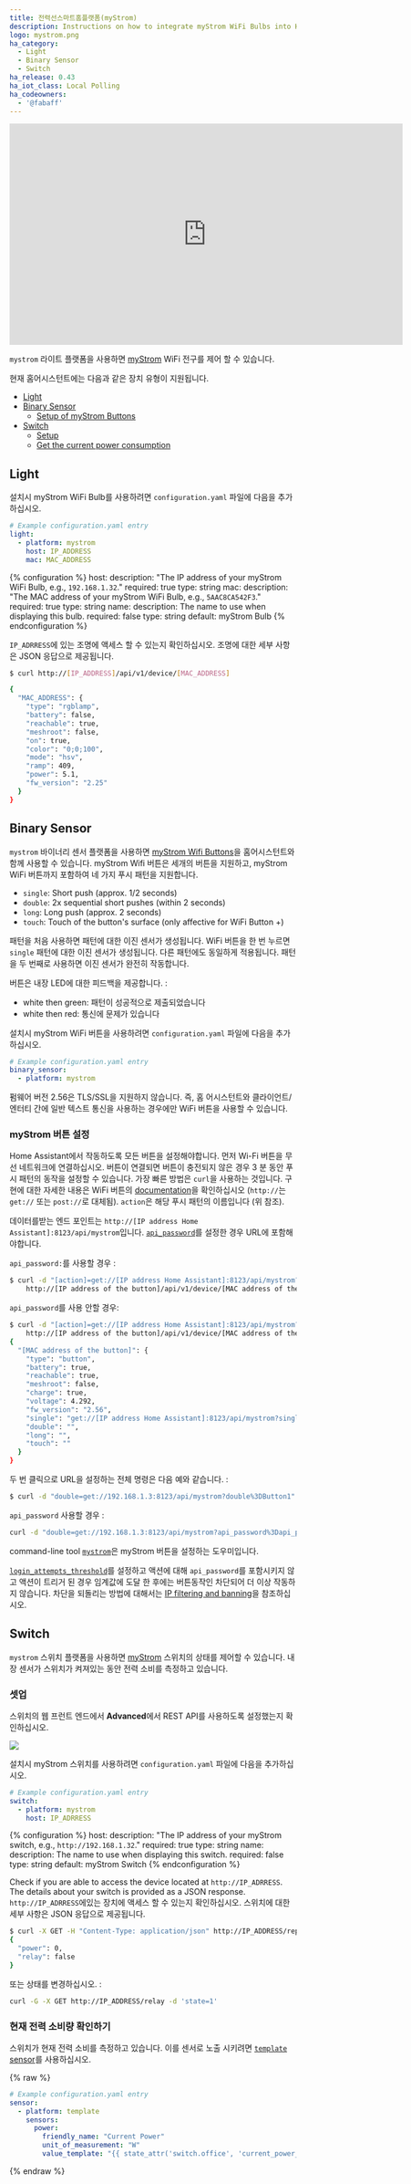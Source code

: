 ```yaml
---
title: 전력선스마트홈플랫폼(myStrom)
description: Instructions on how to integrate myStrom WiFi Bulbs into Home Assistant.
logo: mystrom.png
ha_category:
  - Light
  - Binary Sensor
  - Switch
ha_release: 0.43
ha_iot_class: Local Polling
ha_codeowners:
  - '@fabaff'
---
```


<div class='videoWrapper'>
<iframe width="690" height="388" src="https://www.youtube.com/embed/M-Wr8bX12WM" frameborder="0" allow="accelerometer; autoplay; encrypted-media; gyroscope; picture-in-picture" allowfullscreen></iframe>
</div>

`mystrom` 라이트 플랫폼을 사용하면 [myStrom](https://mystrom.ch/en/) WiFi 전구를 제어 할 수 있습니다.

현재 홈어시스턴트에는 다음과 같은 장치 유형이 지원됩니다.

- [Light](#light)
- [Binary Sensor](#binary-sensor)
  - [Setup of myStrom Buttons](#setup-of-mystrom-buttons)
- [Switch](#switch)
  - [Setup](#setup)
  - [Get the current power consumption](#get-the-current-power-consumption)

## Light

설치시 myStrom WiFi Bulb를 사용하려면 `configuration.yaml` 파일에 다음을 추가하십시오.

```yaml
# Example configuration.yaml entry
light:
  - platform: mystrom
    host: IP_ADDRESS
    mac: MAC_ADDRESS
```

{% configuration %}
host:
  description: "The IP address of your myStrom WiFi Bulb, e.g., `192.168.1.32`."
  required: true
  type: string
mac:
  description: "The MAC address of your myStrom WiFi Bulb, e.g., `5AAC8CA542F3`."
  required: true
  type: string
name:
  description: The name to use when displaying this bulb.
  required: false
  type: string
  default: myStrom Bulb
{% endconfiguration %}

`IP_ADRRESS`에 있는 조명에 액세스 할 수 있는지 확인하십시오. 조명에 대한 세부 사항은 JSON 응답으로 제공됩니다.

```bash
$ curl http://[IP_ADDRESS]/api/v1/device/[MAC_ADDRESS]

{
  "MAC_ADDRESS": {
    "type": "rgblamp",
    "battery": false,
    "reachable": true,
    "meshroot": false,
    "on": true,
    "color": "0;0;100",
    "mode": "hsv",
    "ramp": 409,
    "power": 5.1,
    "fw_version": "2.25"
  }
}
```

## Binary Sensor

`mystrom` 바이너리 센서 플랫폼을 사용하면 [myStrom Wifi Buttons](https://mystrom.ch/wifi-button/)을 홈어시스턴트와 함께 사용할 수 있습니다. myStrom Wifi 버튼은 세개의 버튼을 지원하고, myStrom WiFi 버튼까지 포함하여 네 가지 푸시 패턴을 지원합니다.

- `single`: Short push (approx. 1/2 seconds)
- `double`: 2x sequential short pushes (within 2 seconds)
- `long`: Long push (approx. 2 seconds)
- `touch`: Touch of the button's surface (only affective for WiFi Button +)

패턴을 처음 사용하면 패턴에 대한 이진 센서가 생성됩니다. WiFi 버튼을 한 번 누르면 `single` 패턴에 대한 이진 센서가 생성됩니다. 다른 패턴에도 동일하게 적용됩니다. 패턴을 두 번째로 사용하면 이진 센서가 완전히 작동합니다.

버튼은 내장 LED에 대한 피드백을 제공합니다. : 

- white then green: 패턴이 성공적으로 제출되었습니다
- white then red: 통신에 문제가 있습니다

설치시 myStrom WiFi 버튼을 사용하려면 `configuration.yaml` 파일에 다음을 추가하십시오.

```yaml
# Example configuration.yaml entry
binary_sensor:
  - platform: mystrom
```

<div class='note'>
펌웨어 버전 2.56은 TLS/SSL을 지원하지 않습니다. 즉, 홈 어시스턴트와 클라이언트/엔터티 간에 일반 텍스트 통신을 사용하는 경우에만 WiFi 버튼을 사용할 수 있습니다.
</div>

### myStrom 버튼 설정

Home Assistant에서 작동하도록 모든 버튼을 설정해야합니다. 먼저 Wi-Fi 버튼을 무선 네트워크에 연결하십시오. 버튼이 연결되면 버튼이 충전되지 않은 경우 3 분 동안 푸시 패턴의 동작을 설정할 수 있습니다. 가장 빠른 방법은 `curl`을 사용하는 것입니다. 구현에 대한 자세한 내용은 WiFi 버튼의 [documentation](https://mystrom.ch/wp-content/uploads/REST_API_WBP.txt)을 확인하십시오 (`http://`는 `get://` 또는 `post://`로 대체됨). `action`은 해당 푸시 패턴의 이름입니다 (위 참조).

데이터를받는 엔드 포인트는 `http://[IP address Home Assistant]:8123/api/mystrom`입니다. [`api_password`](/integrations/http/)를 설정한 경우 URL에 포함해야합니다.

`api_password:`를 사용할 경우 : 

```bash
$ curl -d "[action]=get://[IP address Home Assistant]:8123/api/mystrom?api_password%3D[api_password]%26[action]%3D[ID of the button]" \
    http://[IP address of the button]/api/v1/device/[MAC address of the button]
```

`api_password`를 사용 안할 경우:

```bash
$ curl -d "[action]=get://[IP address Home Assistant]:8123/api/mystrom?[action]%3D[ID of the button]" \
    http://[IP address of the button]/api/v1/device/[MAC address of the button]
{
  "[MAC address of the button]": {
    "type": "button",
    "battery": true,
    "reachable": true,
    "meshroot": false,
    "charge": true,
    "voltage": 4.292,
    "fw_version": "2.56",
    "single": "get://[IP address Home Assistant]:8123/api/mystrom?single=[id of the button]",
    "double": "",
    "long": "",
    "touch": ""
  }
}
```

두 번 클릭으로 URL을 설정하는 전체 명령은 다음 예와 같습니다. : 

```bash
$ curl -d "double=get://192.168.1.3:8123/api/mystrom?double%3DButton1" http://192.168.1.12/api/v1/device/4D5F5D5CD553
```

`api_password` 사용할 경우 :

```bash
curl -d "double=get://192.168.1.3:8123/api/mystrom?api_password%3Dapi_password%26double%3DButton1" http://192.168.1.12/api/v1/device/4D5F5D5CD553
```

command-line tool [`mystrom`](https://github.com/fabaff/python-mystrom)은 myStrom 버튼을 설정하는 도우미입니다.

[`login_attempts_threshold`](/integrations/http/)를 설정하고 액션에 대해 `api_password`를 포함시키지 않고 액션이 트리거 된 경우 임계값에 도달 한 후에는 버튼동작인 차단되어 더 이상 작동하지 않습니다. 차단을 되돌리는 방법에 대해서는 [IP filtering and banning](/integrations/http/#ip-filtering-and-banning)을 참조하십시오.

## Switch

`mystrom` 스위치 플랫폼을 사용하면 [myStrom](https://mystrom.ch/en/) 스위치의 상태를 제어할 수 있습니다. 내장 센서가 스위치가 켜져있는 동안 전력 소비를 측정하고 있습니다.

### 셋업

스위치의 웹 프런트 엔드에서 **Advanced**에서 REST API를 사용하도록 설정했는지 확인하십시오.

<p class='img'>
  <img src='{{site_root}}/images/integrations/mystrom/switch-advanced.png' />
</p>

설치시 myStrom 스위치를 사용하려면 `configuration.yaml` 파일에 다음을 추가하십시오.

```yaml
# Example configuration.yaml entry
switch:
  - platform: mystrom
    host: IP_ADRRESS
```

{% configuration %}
host:
  description: "The IP address of your myStrom switch, e.g., `http://192.168.1.32`."
  required: true
  type: string
name:
  description: The name to use when displaying this switch.
  required: false
  type: string
  default: myStrom Switch
{% endconfiguration %}

Check if you are able to access the device located at `http://IP_ADRRESS`. The details about your switch is provided as a JSON response.
`http://IP_ADRRESS`에있는 장치에 액세스 할 수 있는지 확인하십시오. 스위치에 대한 세부 사항은 JSON 응답으로 제공됩니다.

```bash
$ curl -X GET -H "Content-Type: application/json" http://IP_ADDRESS/report
{
  "power": 0,
  "relay": false
}
```

또는 상태를 변경하십시오. : 

```bash
curl -G -X GET http://IP_ADDRESS/relay -d 'state=1'
```

### 현재 전력 소비량 확인하기

스위치가 현재 전력 소비를 측정하고 있습니다. 이를 센서로 노출 시키려면 [`template` sensor](/integrations/template)를 사용하십시오.

{% raw %}
```yaml
# Example configuration.yaml entry
sensor:
  - platform: template
    sensors:
      power:
        friendly_name: "Current Power"
        unit_of_measurement: "W"
        value_template: "{{ state_attr('switch.office', 'current_power_w') }}"
```
{% endraw %}
